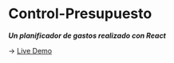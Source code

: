 # Control-Presupuesto 

***Un planificador de gastos realizado con React***

-> <a href="https://control-presupuesto-jpm.netlify.app/">Live Demo</a>

